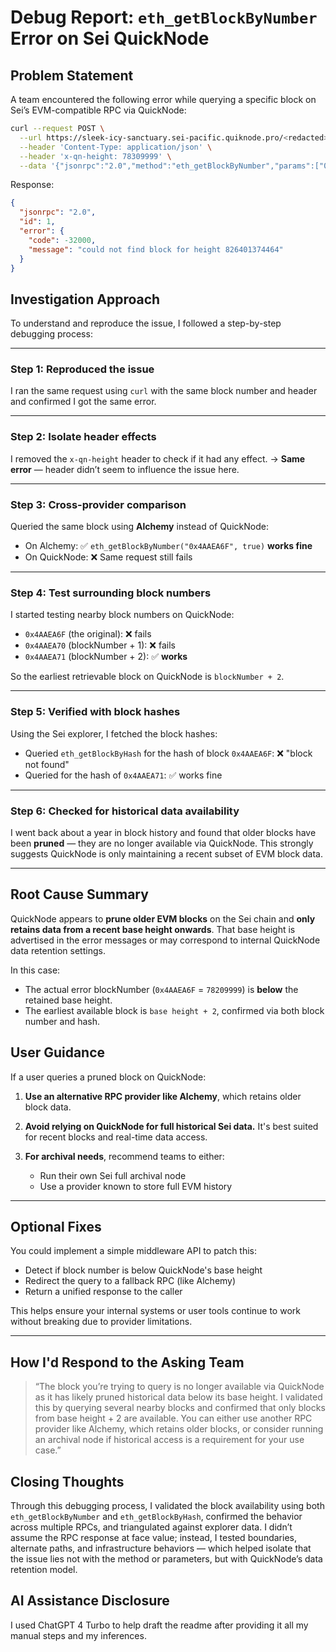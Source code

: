 # Debug Report: `eth_getBlockByNumber` Error on Sei QuickNode

## Problem Statement

A team encountered the following error while querying a specific block on Sei’s EVM-compatible RPC via QuickNode:

```bash
curl --request POST \
  --url https://sleek-icy-sanctuary.sei-pacific.quiknode.pro/<redacted> \
  --header 'Content-Type: application/json' \
  --header 'x-qn-height: 78309999' \
  --data '{"jsonrpc":"2.0","method":"eth_getBlockByNumber","params":["0x4AAEA6F",true], "id":1}'
```

Response:

```json
{
  "jsonrpc": "2.0",
  "id": 1,
  "error": {
    "code": -32000,
    "message": "could not find block for height 826401374464"
  }
}
```

## Investigation Approach

To understand and reproduce the issue, I followed a step-by-step debugging process:

---

### Step 1: **Reproduced the issue**

I ran the same request using `curl` with the same block number and header and confirmed I got the same error.

---

### Step 2: **Isolate header effects**

I removed the `x-qn-height` header to check if it had any effect.
→ **Same error** — header didn’t seem to influence the issue here.

---

### Step 3: **Cross-provider comparison**

Queried the same block using **Alchemy** instead of QuickNode:

* On Alchemy: ✅ `eth_getBlockByNumber("0x4AAEA6F", true)` **works fine**
* On QuickNode: ❌ Same request still fails

---

### Step 4: **Test surrounding block numbers**

I started testing nearby block numbers on QuickNode:

* `0x4AAEA6F` (the original): ❌ fails
* `0x4AAEA70` (blockNumber + 1): ❌ fails
* `0x4AAEA71` (blockNumber + 2): ✅ **works**

So the earliest retrievable block on QuickNode is `blockNumber + 2`.

---

### Step 5: **Verified with block hashes**

Using the Sei explorer, I fetched the block hashes:

* Queried `eth_getBlockByHash` for the hash of block `0x4AAEA6F`: ❌ "block not found"
* Queried for the hash of `0x4AAEA71`: ✅ works fine

---

### Step 6: **Checked for historical data availability**

I went back about a year in block history and found that older blocks have been **pruned** — they are no longer available via QuickNode. This strongly suggests QuickNode is only maintaining a recent subset of EVM block data.

---

## Root Cause Summary

QuickNode appears to **prune older EVM blocks** on the Sei chain and **only retains data from a recent base height onwards**. That base height is advertised in the error messages or may correspond to internal QuickNode data retention settings.

In this case:

* The actual error blockNumber (`0x4AAEA6F` = `78209999`) is **below** the retained base height.
* The earliest available block is `base height + 2`, confirmed via both block number and hash.

## User Guidance

If a user queries a pruned block on QuickNode:

1. **Use an alternative RPC provider like Alchemy**, which retains older block data.
2. **Avoid relying on QuickNode for full historical Sei data.** It's best suited for recent blocks and real-time data access.
3. **For archival needs**, recommend teams to either:

   * Run their own Sei full archival node
   * Use a provider known to store full EVM history

---

## Optional Fixes

You could implement a simple middleware API to patch this:

* Detect if block number is below QuickNode's base height
* Redirect the query to a fallback RPC (like Alchemy)
* Return a unified response to the caller

This helps ensure your internal systems or user tools continue to work without breaking due to provider limitations.

---

## How I'd Respond to the Asking Team

> “The block you’re trying to query is no longer available via QuickNode as it has likely pruned historical data below its base height. I validated this by querying several nearby blocks and confirmed that only blocks from base height + 2 are available. You can either use another RPC provider like Alchemy, which retains older blocks, or consider running an archival node if historical access is a requirement for your use case.”

## Closing Thoughts

Through this debugging process, I validated the block availability using both `eth_getBlockByNumber` and `eth_getBlockByHash`, confirmed the behavior across multiple RPCs, and triangulated against explorer data. I didn’t assume the RPC response at face value; instead, I tested boundaries, alternate paths, and infrastructure behaviors — which helped isolate that the issue lies not with the method or parameters, but with QuickNode’s data retention model.


## AI Assistance Disclosure
I used ChatGPT 4 Turbo to help draft the readme after providing it all my manual steps and my inferences.